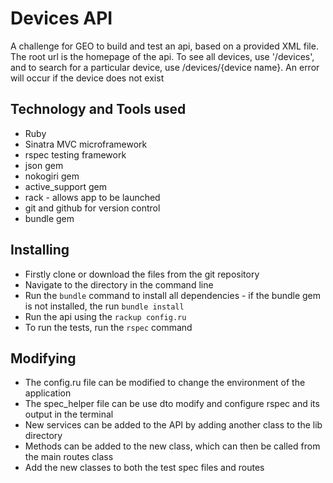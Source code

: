 # Devices API

A challenge for GEO to build and test an api, based on a provided XML file. The root url is the homepage of the api. To see all devices, use '/devices', and to search for a particular device, use /devices/{device name}. An error will occur if the device does not exist

## Technology and Tools used

* Ruby
* Sinatra MVC microframework
* rspec testing framework
* json gem
* nokogiri gem
* active_support gem
* rack - allows app to be launched
* git and github for version control
* bundle gem

## Installing

* Firstly clone or download the files from the git repository
* Navigate to the directory in the command line
* Run the ```bundle``` command to install all dependencies - if the bundle gem is not installed, the run ```bundle install```
* Run the api using the ```rackup config.ru```
* To run the tests, run the ```rspec``` command

## Modifying

* The config.ru file can be modified to change the environment of the application
* The spec_helper file can be use dto modify and configure rspec and its output in the terminal
* New services can be added to the API by adding another class to the lib directory
* Methods can be added to the new class, which can then be called from the main routes class
* Add the new classes to both the test spec files and routes
